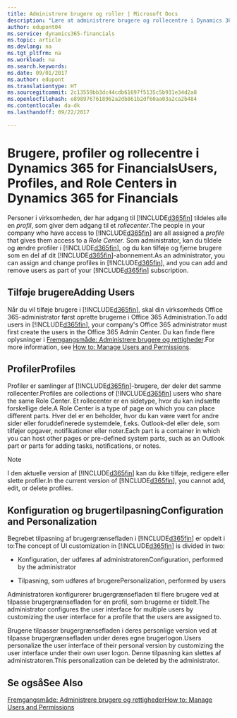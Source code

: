 ```yaml
---
title: Administrere brugere og roller | Microsoft Docs
description: "Lære at administrere brugere og rollecentre i Dynamics 365 for Financials."
author: edupont04
ms.service: dynamics365-financials
ms.topic: article
ms.devlang: na
ms.tgt_pltfrm: na
ms.workload: na
ms.search.keywords: 
ms.date: 09/01/2017
ms.author: edupont
ms.translationtype: HT
ms.sourcegitcommit: 2c13559bb3dc44cdb61697f5135c5b931e34d2a8
ms.openlocfilehash: e8989767618962a2db861b2df60aa03a2ca2b484
ms.contentlocale: da-dk
ms.lasthandoff: 09/22/2017

---
```

# <a name="users-profiles-and-role-centers-in-dynamics-365-for-financials"></a><span data-ttu-id="2e72c-103">Brugere, profiler og rollecentre i Dynamics 365 for Financials</span><span class="sxs-lookup"><span data-stu-id="2e72c-103">Users, Profiles, and Role Centers in Dynamics 365 for Financials</span></span>
<span data-ttu-id="2e72c-104">Personer i virksomheden, der har adgang til [!INCLUDE[d365fin](includes/d365fin_md.md)] tildeles alle en *profil*, som giver dem adgang til et *rollecenter*.</span><span class="sxs-lookup"><span data-stu-id="2e72c-104">The people in your company who have access to [!INCLUDE[d365fin](includes/d365fin_md.md)] are all assigned a *profile* that gives them access to a *Role Center*.</span></span> <span data-ttu-id="2e72c-105">Som administrator, kan du tildele og ændre profiler i [!INCLUDE[d365fin](includes/d365fin_md.md)], og du kan tilføje og fjerne brugere som en del af dit [!INCLUDE[d365fin](includes/d365fin_md.md)]-abonnement.</span><span class="sxs-lookup"><span data-stu-id="2e72c-105">As an administrator, you can assign and change profiles in [!INCLUDE[d365fin](includes/d365fin_md.md)], and you can add and remove users as part of your [!INCLUDE[d365fin](includes/d365fin_md.md)] subscription.</span></span>  

## <a name="adding-users"></a><span data-ttu-id="2e72c-106">Tilføje brugere</span><span class="sxs-lookup"><span data-stu-id="2e72c-106">Adding Users</span></span>
<span data-ttu-id="2e72c-107">Når du vil tilføje brugere i [!INCLUDE[d365fin](includes/d365fin_md.md)], skal din virksomheds Office 365-administrator først oprette brugerne i Office 365 Administration.</span><span class="sxs-lookup"><span data-stu-id="2e72c-107">To add users in [!INCLUDE[d365fin](includes/d365fin_md.md)], your company's Office 365 administrator must first create the users in the Office 365 Admin Center.</span></span> <span data-ttu-id="2e72c-108">Du kan finde flere oplysninger i [Fremgangsmåde: Administrere brugere og rettigheder](ui-how-users-permissions.md).</span><span class="sxs-lookup"><span data-stu-id="2e72c-108">For more information, see [How to: Manage Users and Permissions](ui-how-users-permissions.md).</span></span>  

## <a name="profiles"></a><span data-ttu-id="2e72c-109">Profiler</span><span class="sxs-lookup"><span data-stu-id="2e72c-109">Profiles</span></span>
<span data-ttu-id="2e72c-110">Profiler er samlinger af [!INCLUDE[d365fin](includes/d365fin_md.md)]-brugere, der deler det samme rollecenter.</span><span class="sxs-lookup"><span data-stu-id="2e72c-110">Profiles are collections of [!INCLUDE[d365fin](includes/d365fin_md.md)] users who share the same Role Center.</span></span> <span data-ttu-id="2e72c-111">Et rollecenter er en sidetype, hvor du kan indsætte forskellige dele.</span><span class="sxs-lookup"><span data-stu-id="2e72c-111">A Role Center is a type of page on which you can place different parts.</span></span> <span data-ttu-id="2e72c-112">Hver del er en beholder, hvor du kan være vært for andre sider eller foruddefinerede systemdele, f.eks. Outlook-del eller dele, som tilføjer opgaver, notifikationer eller noter.</span><span class="sxs-lookup"><span data-stu-id="2e72c-112">Each part is a container in which you can host other pages or pre-defined system parts, such as an Outlook part or parts for adding tasks, notifications, or notes.</span></span>  

> [!NOTE]  
>  <span data-ttu-id="2e72c-113">I den aktuelle version af [!INCLUDE[d365fin](includes/d365fin_md.md)] kan du ikke tilføje, redigere eller slette profiler.</span><span class="sxs-lookup"><span data-stu-id="2e72c-113">In the current version of [!INCLUDE[d365fin](includes/d365fin_md.md)], you cannot add, edit, or delete profiles.</span></span>  

## <a name="configuration-and-personalization"></a><span data-ttu-id="2e72c-114">Konfiguration og brugertilpasning</span><span class="sxs-lookup"><span data-stu-id="2e72c-114">Configuration and Personalization</span></span>
<span data-ttu-id="2e72c-115">Begrebet tilpasning af brugergrænsefladen i [!INCLUDE[d365fin](includes/d365fin_md.md)] er opdelt i to:</span><span class="sxs-lookup"><span data-stu-id="2e72c-115">The concept of UI customization in [!INCLUDE[d365fin](includes/d365fin_md.md)] is divided in two:</span></span>  

-   <span data-ttu-id="2e72c-116">Konfiguration, der udføres af administratoren</span><span class="sxs-lookup"><span data-stu-id="2e72c-116">Configuration, performed by the administrator</span></span>  

-   <span data-ttu-id="2e72c-117">Tilpasning, som udføres af brugere</span><span class="sxs-lookup"><span data-stu-id="2e72c-117">Personalization, performed by users</span></span>  

<span data-ttu-id="2e72c-118">Administratoren konfigurerer brugergrænsefladen til flere brugere ved at tilpasse brugergrænsefladen for en profil, som brugerne er tildelt.</span><span class="sxs-lookup"><span data-stu-id="2e72c-118">The administrator configures the user interface for multiple users by customizing the user interface for a profile that the users are assigned to.</span></span>  

<span data-ttu-id="2e72c-119">Brugene tilpasser brugergrænsefladen i deres personlige version ved at tilpasse brugergrænsefladen under deres egne brugerlogon.</span><span class="sxs-lookup"><span data-stu-id="2e72c-119">Users personalize the user interface of their personal version by customizing the user interface under their own user logon.</span></span> <span data-ttu-id="2e72c-120">Denne tilpasning kan slettes af administratoren.</span><span class="sxs-lookup"><span data-stu-id="2e72c-120">This personalization can be deleted by the administrator.</span></span>  

## <a name="see-also"></a><span data-ttu-id="2e72c-121">Se også</span><span class="sxs-lookup"><span data-stu-id="2e72c-121">See Also</span></span>  
[<span data-ttu-id="2e72c-122">Fremgangsmåde: Administrere brugere og rettigheder</span><span class="sxs-lookup"><span data-stu-id="2e72c-122">How to: Manage Users and Permissions</span></span>](ui-how-users-permissions.md)  
<!-- [Customize the User Interface](../customize-the-user-interface.md)   
 [Security Overview](../Security%20Overview.md)-->

